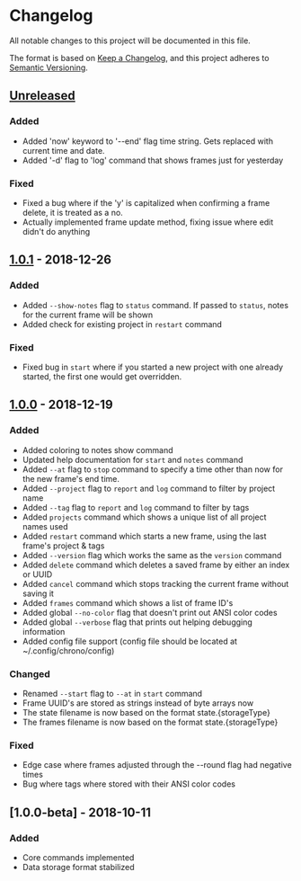 # Changelog

All notable changes to this project will be documented in this file.

The format is based on [Keep a Changelog](https://keepachangelog.com/en/1.0.0/),
and this project adheres to [Semantic Versioning](https://semver.org/spec/v2.0.0.html).

## [Unreleased] ##
### Added
- Added 'now' keyword to '--end' flag time string. Gets replaced with current time and date.
- Added '-d' flag to 'log' command that shows frames just for yesterday

### Fixed
- Fixed a bug where if the 'y' is capitalized when confirming a frame delete, it is treated as a no.
- Actually implemented frame update method, fixing issue where edit didn't do anything

## [1.0.1] - 2018-12-26 ##
### Added
- Added `--show-notes` flag to `status` command. If passed to `status`, notes for the current frame will be shown
- Added check for existing project in `restart` command

### Fixed
- Fixed bug in `start` where if you started a new project with one already started, the first one would get overridden.

## [1.0.0] - 2018-12-19
### Added
- Added coloring to notes show command
- Updated help documentation for `start` and `notes` command
- Added `--at` flag to `stop` command to specify a time other than now for the new frame's end time.
- Added `--project` flag to `report` and `log` command to filter by project name
- Added `--tag` flag to `report` and `log` command to filter by tags
- Added `projects` command which shows a unique list of all project names used
- Added `restart` command which starts a new frame, using the last frame's project & tags
- Added `--version` flag which works the same as the `version` command
- Added `delete` command which deletes a saved frame by either an index or UUID
- Added `cancel` command which stops tracking the current frame without saving it
- Added `frames` command which shows a list of frame ID's
- Added global `--no-color` flag that doesn't print out ANSI color codes
- Added global `--verbose` flag that prints out helping debugging information
- Added config file support (config file should be located at ~/.config/chrono/config)


### Changed
- Renamed `--start` flag to `--at` in `start` command
- Frame UUID's are stored as strings instead of byte arrays now
- The state filename is now based on the format state.{storageType}
- The frames filename is now based on the format state.{storageType}

### Fixed
- Edge case where frames adjusted through the --round flag had negative times
- Bug where tags where stored with their ANSI color codes

## [1.0.0-beta] - 2018-10-11
### Added
- Core commands implemented
- Data storage format stabilized

[Unreleased]: https://github.com/gochrono/chrono/compare/v1.0.1...HEAD
[1.0.1]: https://github.com/gochrono/chrono/compare/v1.0.0...v1.0.1
[1.0.0]: https://github.com/gochrono/chrono/compare/v1.0.0-beta...v1.0.0
